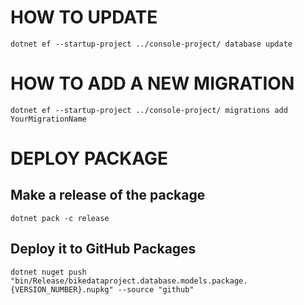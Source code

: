# HOW TO UPDATE

```
dotnet ef --startup-project ../console-project/ database update
```

# HOW TO ADD A NEW MIGRATION

```
dotnet ef --startup-project ../console-project/ migrations add YourMigrationName
```

# DEPLOY PACKAGE

## Make a release of the package
```
dotnet pack -c release
```

## Deploy it to GitHub Packages
```
dotnet nuget push "bin/Release/bikedataproject.database.models.package.{VERSION_NUMBER}.nupkg" --source "github"
```
